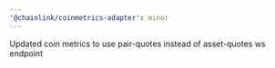 ```yaml
---
'@chainlink/coinmetrics-adapter': minor
---
```


Updated coin metrics to use pair-quotes instead of asset-quotes ws endpoint
